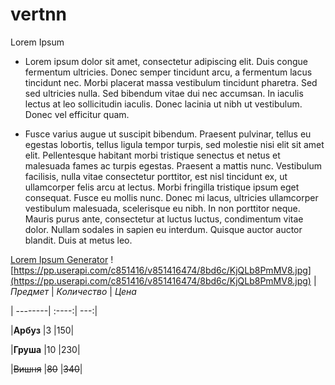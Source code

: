 # vertnn
Lorem Ipsum
* Lorem ipsum dolor sit amet, consectetur adipiscing elit. Duis congue fermentum ultricies. Donec semper tincidunt arcu, a fermentum lacus tincidunt nec. Morbi placerat massa vestibulum tincidunt pharetra. Sed sed ultricies nulla. Sed bibendum vitae dui nec accumsan. In iaculis lectus at leo sollicitudin iaculis. Donec lacinia ut nibh ut vestibulum. Donec vel efficitur quam.

* Fusce varius augue ut suscipit bibendum. Praesent pulvinar, tellus eu egestas lobortis, tellus ligula tempor turpis, sed molestie nisi elit sit amet elit. Pellentesque habitant morbi tristique senectus et netus et malesuada fames ac turpis egestas. Praesent a mattis nunc. Vestibulum facilisis, nulla vitae consectetur porttitor, est nisl tincidunt ex, ut ullamcorper felis arcu at lectus. Morbi fringilla tristique ipsum eget consequat. Fusce eu mollis nunc. Donec mi lacus, ultricies ullamcorper vestibulum malesuada, scelerisque eu nibh. In non porttitor neque. Mauris purus ante, consectetur at luctus luctus, condimentum vitae dolor. Nullam sodales in sapien eu interdum. Quisque auctor auctor blandit. Duis at metus leo.

[Lorem Ipsum Generator](https://ru.lipsum.com/)
![https://pp.userapi.com/c851416/v851416474/8bd6c/KjQLb8PmMV8.jpg](https://pp.userapi.com/c851416/v851416474/8bd6c/KjQLb8PmMV8.jpg)
|*Предмет* | *Количество* | *Цена*

| --------| :----:| ---:|

|**Арбуз** |3 |150|

|**Груша** |10 |230|

|~~Вишня~~ |~~80~~ |~~340~~|

